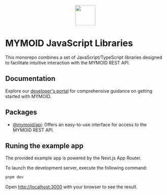 <p align="center">
  <a href="https://developers.mymoid.com" target="_blank" rel="noopener noreferrer">
   <picture>
      <source media="(prefers-color-scheme: dark)" srcset="https://mymoid-static.s3.amazonaws.com/images/mymoid-suit/mymoid_m.svg">
      <img src="https://mymoid-static.s3.amazonaws.com/images/mymoid-suit/mymoid_m.svg" height="64">
    </picture>
  </a>
</p>

# MYMOID JavaScript Libraries

This monorepo combines a set of JavaScript/TypeScript libraries designed to facilitate intuitive interaction with the MYMOID REST API.

## Documentation

Explore our [developer's portal](https://developers.mymoid.com) for comprehensive guidance on getting started with MYMOID.

## Packages

- [@mymoid/api](): Offers an easy-to-use interface for access to the MYMOID REST API.

## Runing the example app

The provided example app is powered by the Next.js App Router.

To launch the development server, execute the following command:

```bash
pnpm dev
```

Open [http://localhost:3000](http://localhost:3000) with your browser to see the result.
